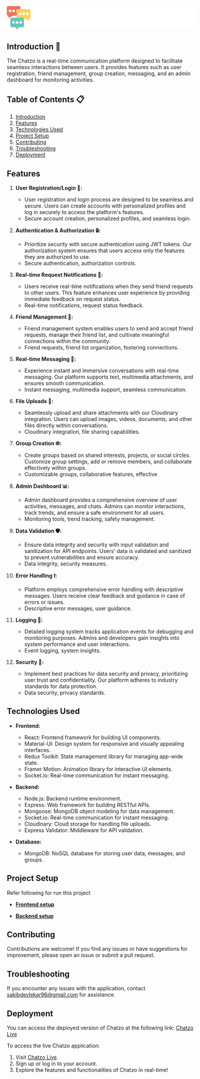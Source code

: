 <div align="center">
   <a href="chatzo-live.vercel.app" target="_blank">
      <img src="client/public/Chatzo.png" alt="Project logo">
    </a>
</div>

## Introduction 🌟

The Chatzo is a real-time communication platform designed to facilitate seamless interactions between users. It provides features such as user registration, friend management, group creation, messaging, and an admin dashboard for monitoring activities.

## Table of Contents 📋

1. [Introduction](#introduction)
2. [Features](#features)
3. [Technologies Used](#technologies-used)
4. [Project Setup](#project-setup)
5. [Contributing](#contributing)
6. [Troubleshooting](#troubleshooting)
7. [Deployment](#deployment)

## Features 

1. **User Registration/Login 🚪:**

   - User registration and login process are designed to be seamless and secure. Users can create accounts with personalized profiles and log in securely to access the platform's features.
   - Secure account creation, personalized profiles, and seamless login.

2. **Authentication & Authorization 🔒:**

   - Prioritize security with secure authentication using JWT tokens. Our authorization system ensures that users access only the features they are authorized to use.
   - Secure authentication, authorization controls.

3. **Real-time Request Notifications 📩:**

   - Users receive real-time notifications when they send friend requests to other users. This feature enhances user experience by providing immediate feedback on request status.
   - Real-time notifications, request status feedback.

4. **Friend Management 👫:**

   - Friend management system enables users to send and accept friend requests, manage their friend list, and cultivate meaningful connections within the community.
   - Friend requests, friend list organization, fostering connections.

5. **Real-time Messaging 💬:**

   - Experience instant and immersive conversations with real-time messaging. Our platform supports text, multimedia attachments, and ensures smooth communication.
   - Instant messaging, multimedia support, seamless communication.

6. **File Uploads 📁:**

   - Seamlessly upload and share attachments with our Cloudinary integration. Users can upload images, videos, documents, and other files directly within conversations.
   - Cloudinary integration, file sharing capabilities.

7. **Group Creation 🌐:**

   - Create groups based on shared interests, projects, or social circles. Customize group settings, add or remove members, and collaborate effectively within groups.
   - Customizable groups, collaborative features, effective

8. **Admin Dashboard 📊:**

   - Admin dashboard provides a comprehensive overview of user activities, messages, and chats. Admins can monitor interactions, track trends, and ensure a safe environment for all users.
   - Monitoring tools, trend tracking, safety management.

9. **Data Validation 🛡️:**

   - Ensure data integrity and security with input validation and sanitization for API endpoints. Users' data is validated and sanitized to prevent vulnerabilities and ensure accuracy.
   - Data integrity, security measures.

10. **Error Handling ❗:**

    - Platform employs comprehensive error handling with descriptive messages. Users receive clear feedback and guidance in case of errors or issues.
    - Descriptive error messages, user guidance.

11. **Logging 📝:**

    - Detailed logging system tracks application events for debugging and monitoring purposes. Admins and developers gain insights into system performance and user interactions.
    - Event logging, system insights.

12. **Security 🔐:**

    - Implement best practices for data security and privacy, prioritizing user trust and confidentiality. Our platform adheres to industry standards for data protection.
    - Data security, privacy standards.

## Technologies Used 

- **Frontend:**

  - React: Frontend framework for building UI components.
  - Material-UI: Design system for responsive and visually appealing interfaces.
  - Redux Toolkit: State management library for managing app-wide state.
  - Framer Motion: Animation library for interactive UI elements.
  - Socket.io: Real-time communication for instant messaging.

- **Backend:**

  - Node.js: Backend runtime environment.
  - Express: Web framework for building RESTful APIs.
  - Mongoose: MongoDB object modeling for data management.
  - Socket.io: Real-time communication for instant messaging.
  - Cloudinary: Cloud storage for handling file uploads.
  - Express Validator: Middleware for API validation.

- **Database:**
  - MongoDB: NoSQL database for storing user data, messages, and groups.

## Project Setup 

Refer following for run this project

- **[Frontend setup](./client/README.md)**

- **[Backend setup](./server/README.md)**

## Contributing 

Contributions are welcome! If you find any issues or have suggestions for improvement, please open an issue or submit a pull request.

## Troubleshooting 

If you encounter any issues with the application, contact [sakibdevlekar96@gmail.com](mailto:sakibdevlekar96@gmail.com) for assistance.

## Deployment 

You can access the deployed version of Chatzo at the following link:
[Chatzo Live](https://chatzo-live.vercel.app/)

To access the live Chatzo application:

1. Visit [Chatzo Live](https://chatzo-live.vercel.app/).
2. Sign up or log in to your account.
3. Explore the features and functionalities of Chatzo in real-time!
